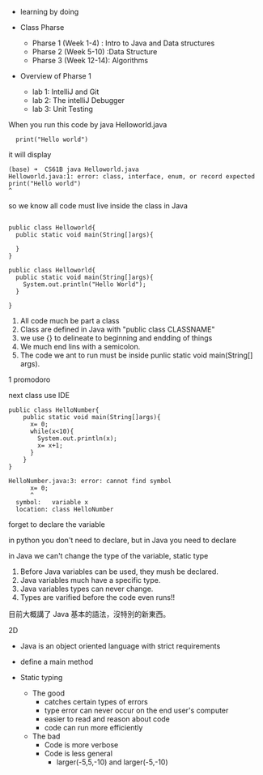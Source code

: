 - learning by doing
- Class Pharse

  - Pharse 1 (Week 1-4) : Intro to Java and Data structures
  - Pharse 2 (Week 5-10) :Data Structure
  - Pharse 3 (Week 12-14): Algorithms

- Overview of Pharse 1
  - lab 1: IntelliJ and Git
  - lab 2: The intelliJ Debugger
  - lab 3: Unit Testing

When you run this code by java Helloworld.java

```
  print("Hello world")
```

it will display

```
(base) ➜  CS61B java Helloworld.java
Helloworld.java:1: error: class, interface, enum, or record expected
print("Hello world")
^
```

so we know all code must live inside the class in Java

```

public class Helloworld{
  public static void main(String[]args){

  }
}
```

```
public class Helloworld{
  public static void main(String[]args){
    System.out.println("Hello World");
  }

}

```

1. All code much be part a class
2. Class are defined in Java with "public class CLASSNAME"
3. we use {} to delineate to beginning and endding of things
4. We much end lins with a semicolon.
5. The code we ant to run must be inside punlic static void main(String[] args).

1 promodoro

next class use IDE

```
public class HelloNumber{
    public static void main(String[]args){
      x= 0;
      while(x<10){
        System.out.println(x);
        x= x+1;
      }
    }
}

```

```
HelloNumber.java:3: error: cannot find symbol
      x= 0;
      ^
  symbol:   variable x
  location: class HelloNumber
```

forget to declare the variable

in python you don't need to declare, but in Java you need to declare

in Java we can't change the type of the variable, static type

1. Before Java variables can be used, they mush be declared.
2. Java variables much have a specific type.
3. Java variables types can never change.
4. Types are varified before the code even runs!!

目前大概講了 Java 基本的語法，沒特別的新東西。

2D

- Java is an object oriented language with strict requirements
- define a main method

- Static typing
  - The good
    - catches certain types of errors
    - type error can never occur on the end user's computer
    - easier to read and reason about code
    - code can run more efficiently
  - The bad
    - Code is more verbose
    - Code is less general
      - larger(-5,5,-10) and larger(-5,-10)
